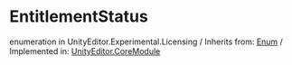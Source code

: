 # EntitlementStatus
enumeration in UnityEditor.Experimental.Licensing
 / Inherits from: <a href="https://docs.unity3d.com/6000.0/Documentation/ScriptReference/Enum.html" target="_blank">Enum</a> / Implemented in: <a href="https://docs.unity3d.com/6000.0/Documentation/ScriptReference/UnityEditor.CoreModule.html" target="_blank">UnityEditor.CoreModule</a>

